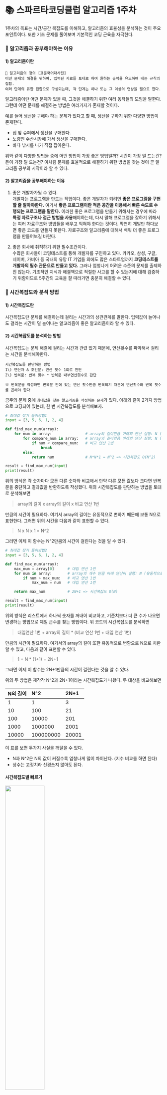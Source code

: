 # 📚 스파르타코딩클럽 알고리즘 1주차
1주차의 목표는 시간/공간 복잡도를 이해하고, 알고리즘의 효율성을 분석하는 것이 주요 포인트이다. 또한 기초 문제를 풀어보며 기본적인 코딩 근육을 자극한다.
### 📖 알고리즘과 공부해야하는 이유
#### 1\) 알고리즘이란
```
📃 알고리즘의 정의 [표준국어대사전]
어떤 문제의 해결을 위하여, 입력된 자료를 토대로 하여 원하는 출력을 유도하여 내는 규칙의 집합.
여러 단계의 유한 집합으로 구성되는데, 각 단계는 하나 또는 그 이상의 연상을 필요로 한다.
```
알고리즘이란 어떤 문제가 있을 때, 그것을 해결하기 위한 여러 동작들의 모임을 말한다. 그런데 어떤 문제를 해결하는 방법은 여러가지가 존재할 것이다. 

예를 들어 생선을 구해야 하는 문제가 있다고 할 때, 생선을 구하기 위한 다양한 방법이 존재한다.
- 집 앞 슈퍼에서 생선을 구매한다.
- 노량진 수산시장에 가서 생선을 구매한다.
- 바다 낚시를 나가 직접 잡아온다.

위와 같이 다양한 방법들 중에 어떤 방법이 가장 좋은 방법일까? 시간이 가장 덜 드는건? 돈이 가장 덜 드는건? 이처럼 문제를 효율적으로 해결하기 위한 방법을 찾는 것이 곧 알고리즘 공부의 시작이라 할 수 있다.

#### 2\) 알고리즘을 공부해야하는 이유
1. 좋은 개발자가될 수 있다.   
개발자는 프로그램을 만드는 직업이다. 좋은 개발자가 되려면 **좋은 프로그램을 구현할 줄 알아야한다.** 여기서 **좋은 프로그램이란 적은 공간을 이용해서 빠른 속도로 수행되는 프로그램을 말한다.** 이러한 좋은 프로그램을 만들기 위해서는 경우에 따라 **특정 자료구조나 접근 방법을 사용**해야하는데, 다시 말해 프로그램을 잘하기 위해서는 여러 자료구조와 방법들을 배우고 익혀야 한다는 것이다. 막연히 개발만 하다보면 좋은 코드를 만들지 못한다. 자료구조와 알고리즘에 대해서 배워 더 좋은 프로그램을 만들어보길 바란다.


2. 좋은 회사에 취직하기 위한 필수조건이다.   
수많은 회사들이 코딩테스트를 통해 개발자를 구인하고 있다. 카카오, 삼성, 구글, 네이버, 가비아 등 국내외 유망 IT 기업들 외에도 많은 스타트업까지 **코딩테스트를 개발자의 필수 관문으로 만들고 있다.** 그러나 엄청나게 어려운 수준의 문제를 출제하진 않는다. 기초적인 지식과 해결책으로 적절한 사고를 할 수 있는지에 대해 검증하기 위함이므로 5주간의 교육을 잘 따라가면 충분히 해결할 수 있다.
   
### 📖 시간복잡도와 분석 방법
#### 1\) 시간복잡도란
시간복잡도란 문제를 해결하는데 걸리는 시간과의 상관관계를 말한다. 입력값이 늘어나도 걸리는 시간이 덜 늘어나는 알고리즘이 좋은 알고리즘이라 할 수 있다.

#### 2\) 시간복잡도를 분석하는 방법
시간복잡도는 문제 해결에 걸리는 시간과 관련 있기 때문에, 연산횟수를 파악해서 걸리는 시간을 분석해야한다. 
```
시간복잡도를 판단하는 방법
1\) 연산자 & 조건문: 연산 횟수 1회로 판단   
2\) 반복문: 반복 횟수 * 반복문 내부연산횟수로 판단
   
※ 반복문을 작성하면 반복문 안에 있는 연산 횟수만큼 반복되기 때문에 연산횟수와 반복 횟수를 곱해야 한다
```

금주의 문제 중에 `최대값을 찾는 알고리즘을 작성하는 문제`가 있다. 아래와 같이 2가지 방법으로 코딩되어 있는데, 한 번 시간복잡도를 분석해보자.
```python
# 최대값 찾기 풀이방법1
input = [3, 5, 6, 1, 2, 4]

def find_max_num(array):
    for num in array:               # array의 길이만큼 아래의 연산 실행: N (유동적으로 변함으로)
        for compare_num in array:   # array의 길이만큼 아래의 연산 실행: N (유동적으로 변함으로)
            if num < compare_num:   # 비교 연산 1번
                break
        else:
            return num              # N*N*1 = N^2 => 시간복잡도 O(N^2)

result = find_max_num(input)
print(result)
```
위의 방식은 각 숫자마다 모든 다른 숫자와 비교해서 만약 다른 모든 값보다 크다면 반복문을 중단하고 결과값을 반환하도록 작성했다. 위의 시간복잡도를 판단하는 방법을 토대로 분석해보면
> array의 길이 x array의 길이 x 비교 연산 1번 

만큼의 시간이 필요하다. 여기서 array의 길이는 유동적으로 변하기 때문에 보통 N으로 표현한다. 그러면 위의 시간을 다음과 같이 표현할 수 있다.
> N x N x 1 = N^2 

그러면 이제 이 함수는 N^2만큼의 시간이 걸린다는 것을 알 수 있다.

```python
# 최대값 찾기 풀이방법2
input = [3, 5, 6, 1, 2, 4]

def find_max_num(array):
    max_num = array[0]      # 대입 연산 1번
    for num in array:       # array의 개수 만큼 아래 연산이 실행: N (유동적으로 변함으로)
        if num > max_num:   # 비교 연산 1번
            max_num = num   # 대입 연산 1번

    return max_num          # 2N+1 => 시간복잡도 O(N)

result = find_max_num(input)
print(result)
```
위의 방식은 리스트에서 하나씩 숫자를 꺼내어 비교하고, 기준치보다 더 큰 수가 나오면 변경하는 방법으로 제일 큰수를 찾는 방법이다. 위 코드의 시간복잡도를 분석하면
>대입연산 1번 + array의 길이 * (비교 연산 1번 + 대입 연산 1번)

만큼의 시간이 필요하다. 여기서의 array의 길이 또한 유동적으로 변함으로 N으로 치환할 수 있고, 다음과 같이 표현할 수 있다.
> 1 + N * (1+1) = 2N+1

그러면 이제 이 함수는 2N+1만큼의 시간이 걸린다는 것을 알 수 있다. 

위의 두 방법은 제각각 N^2과 2N+1이라는 시간복잡도가 나왔다. 두 대상을 비교해보면

|N의 길이|N^2|2N+1|
|:-------|:----|:----|
|1|1|3|
|10|100|21|
|100|10000|201|
|1000|1000000|2001|
|10000|100000000|20001|

이 표를 보면 두가지 사실을 깨달을 수 있다.
- N과 N^2은 N의 값이 커질수록 엄청나게 많이 차이난다. (지수 비교를 하면 된다)
- 상수는 고정치라 신경쓰지 않아도 된다.

#### 시간복잡도별 빠르기
<img src="https://user-images.githubusercontent.com/32609010/114852322-9e2e3280-9e1d-11eb-9267-498e1f02b952.png" width="50%" height="50%"></img>

### 📖 공간복잡도와 분석 방법
#### 1\) 공간복잡도란
공간복잡도란 문제를 해결하는데 사용하는 공간과의 상관관계를 말한다. 입력값이 늘어나도 사용하는 공간이 덜 늘어나는 알고리즘이 좋은 알고리즘이라 할 수 있다. 여기서 말하는 공간이란 메모리를 말한다.

#### 2\) 공간복잡도를 분석하는 방법
공간복잡도는 문제 해결에 사용하는 공간과 관련 있기 때문에, 변수를 파악해서 사용하는 메모리를 분석해야한다. 금주의 문제 중에 `알파벳 중 최빈값을 구하는 문제`가 있다. 아래와 같이 2가지 방법으로 코딩되어 있는데, 한 번 공간복잡도를 분석해보자.
```python
# 알파벳 최빈값 찾기 문제풀이1
input = "hello my name is sparta"

def find_max_occurred_alphabet(string):
    alphabet_array = ["a", "b", "c", "d", "e", "f", "g", "h", "i", "j", "k", "l", "m", "n", "o", "p", "q", "r", "s", "t", "u", "v", "w", "x", "y", "z"]

    max_occurrence = 0
    max_alphabet = alphabet_array[0]

    for alphabet in alphabet_array:     # alphabet_array의 길이만큼 아래의 연산 실행: 26(상수)
        occurrence = 0                  # 대입 연산 1번
        for char in string:             # string의 길이만큼 아래 연산 실행: N (유동적이므로)
            if char == alphabet:        # 비교 연산 1번
                occurrence += 1         # 대입 연산 1번

        if occurrence > max_occurrence: # 비교 연산 1번
            max_occurrence = occurrence # 대입 연산 1번
            max_alphabet = alphabet     # 대입 연산 1번

    return max_alphabet                 # 26 * (1 + N*(1+1) + 3) = 52N + 104 = 시간복잡도 O(N)

result = find_max_occurred_alphabet(input)
print(result)
```
위의 코드는 알파벳을 하나 꺼내어 문자열에 몇개 속해있는지 string 전체의 문자에 비교해보고, 최빈값을 찾는 방법이다. 위 코드의 공간복잡도를 분석하면 아래와 같이 정리된다.
> alphabet_array 개수 + max_occurrence 개수 + max_alphabet 개수 + alphabet 개수 + occurrence 개수 + char 개수

위와 같이 표현할 수 있는데, 각 대상을 수치화 하면 아래와 같다.
> 26 + 1 + 1 + 1 + 1 + 1 = 31

총 31개만큼의 메모리 공간이 필요하다

```python
# 알파벳 최빈값 찾기 문제풀이2
input = "hello my name is sparta"

def find_max_occurred_alphabet(string):
    alphabet_occurrence_array = [0] * 26
    for letter in string:                   # string의 길이만큼 아래 연산 실행: N (유동적이므로)
        if not letter.isalpha():            # 비교 연산 1번
            continue
        idx = ord(letter) - ord('a')        # 대입 연산 1번
        alphabet_occurrence_array[idx] += 1 # 대입 연산 1번
        
    max_occurrence = 0     # 대입 연산 1번
    max_alpha_idx = 0      # 대입 연산 1번
    for idx in range(len(alphabet_occurrence_array)):   # alphabet_occurrence_array의 길이만큼 아래 연산 실행: 26(상수)
        occurrence = alphabet_occurrence_array[idx]     # 대입 연산 1번
        if max_occurrence < occurrence:                 # 비교 연산 1번
            max_alpha_idx = idx                         # 대입 연산 1번
            max_occurrence = occurrence                 # 대입 연산 1번

    return chr(max_alpha_idx + ord('a'))    # N*3 + 2 + 26*4 = 3N+106 = 시간복잡도 O(N)

result = find_max_occurred_alphabet(input)
print(result)
```
위의 코드는 알파벳별로 등장 횟수를 정리하고, 최빈값을 찾아 알파벳을 반환하는 방법이다. 위 코드의 공간복잡도를 분석하면 아래와 같이 정리된다.
> alphabet_occurrence_array 개수 + letter 개수 + idx 개수 + max_occurrence 개수 + max_alpha_idx 개수 + idx 개수 + occurrence 개수

위와 같이 표현할 수 있는데, 각 대상을 수치화 하면 아래와 같다.
> 26 + 1 + 1 + 1 + 1 + 1 + 1 = 32

총 32개만큼의 메모리 공간이 필요하다

위의 두 방법의 각각의 공간 복잡도는 31과 32이고, 시간복잡도는 52N+104와 3N+106임을 알 수 있다. 이를 보고 알 수 있는 점은 2가지이다. 
- 공간복잡도 상으론 크게 차이나지 않음을 알 수 있다.
- 알고리즘의 효율성은 대개 시간복잡도에 의해 판단된다.

### 📖 점근표기법
점근표기법이란 알고리즘의 성능을 수학적으로 표기하는 방법을 말한다. 크게 2가지로 빅오(Big-O)표기법과 빅오메가(Big-Ω)표기법이 있다. **빅오 표기법**은 **최악의 성능이 나올때 어느 정도의 연산량이 걸릴지를 표기한 것**이고, **빅오메가 표기법**은 **최선의 성능이 나올 때 어느 정도의 연산량이 걸릴지를 표기한 것**이다.

```python
# 배열에서 특정 요소 찾기 문제
input = [3, 5, 6, 1, 2, 4]

def is_number_exist(number, array):
    for element in array:
        if number == element:
            return True

    return False

result = is_number_exist(3, input)
print(result)
```

예를들어 위의 알고리즘을 점근표기법으로 표현해보면, 빅오 표기법으로 표시할 시 O(N), 빅오메가 표기법으로 표시할 시 Ω(1)의 시간 복잡도를 가진 알고리즘이다! 라고 표현할 수 있다.
이처럼 알고리즘의 성능은 항상 동일한게 아니라 최선의 경우와 최악의 경우로 나누어진다. 그런데 알고리즘에서는 **거의 모든 알고리즘을 빅오 표기법으로 분석한다.** 왜냐하면 대부붑ㄴ의 입력값이 최선의 경우일 가능성은 굉장히 적을 뿐더러, 우리는 최악의 경우를 대비해야 하기 때문이다.

### 📖 문제정리
[시간복잡도 / 공간복잡도 비교해보기]   
1\) [최대값 찾기 풀이1](./practice/01_01_find_max_num.py)   
2\) [최대값 찾기 풀이2](./practice/01_02_find_max_num.py)   
3\) [최빈값 찾기](./practice/02_find_alphabet_occurrence_array.py)   
4\) [최빈값인 문자 찾기 풀이1](./practice/03_01_find_max_occurred_alphabet.py)   
5\) [최빈값인 문자 찾기 풀이2](./practice/03_02_find_max_occurred_alphabet.py)

[점근표기법 사용해보기]   
5\) [배열에서 특정 요소 찾기 문제](./practice/04_is_number_exist.py)   

[알고리즘 더 풀어보기]   
6\) ['+'와 '* 연산자를 변경해가면 최대값 찾기](./practice/05_find_max_plus_or_multiply.py)   
7\) [반복되지 않는 문자중 제일 먼저 나오는 문자 찾기](./practice/06_find_not_repeating_first_charactor.py)   

### 📖 과제정리
1\) [소수 나열하기](./homework/01_find_prime_list_under_number.py)   
2\) [이진수 문자열 뒤집기](./homework/02_find_count_to_turn_out_to_all_zero_or_all_one.py)
